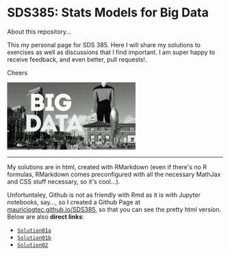 # SDS385: Stats Models for Big Data 

About this repository...

This my personal page for SDS 385. Here I will share my solutions to exercises as well as discussions that I find important. I am super happy to receive feedback, and even better, pull requests!.

Cheers

<img src='Meta/BigDataJoke.jpg' width=300></img>

---------------------------

My solutions are in html, created with RMarkdown (even if there's no R formulas, RMarkdown comes preconfigured with all the necessary MathJax and CSS stuff necessary, so it's cool...).

Unfortuntaley, Github is not as friendly with Rmd as it is with Jupyter notebooks, say..., so I created a Github Page at
[mauriciogtec.github.io/SDS385](https://mauriciogtec.github.io/SDS385), so that you can see the pretty html version. Below are also **direct links**:

* [`Solution01a`](https://mauriciogtec.github.io/SDS385/Exercises/Solutions01a/Solution01-SDS385.html)
* [`Solution01b`](https://mauriciogtec.github.io/SDS385/Exercises/Solutions01b/Solution01b-SDS385.html)
* [`Solution02`](https://mauriciogtec.github.io/SDS385/Exercises/Solutions02/Solution02-SDS385.html)
